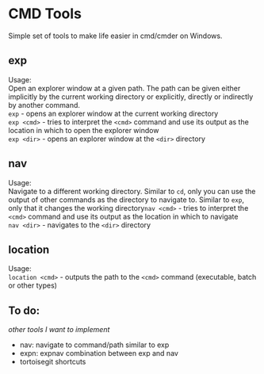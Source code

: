 # CMD Tools #
Simple set of tools to make life easier in cmd/cmder on Windows.

## exp ##
Usage:    
Open an explorer window at a given path. The path can be given either implicitly by the current working directory or explicitly, directly or indirectly by another command.  
`exp` - opens an explorer window at the current working directory  
`exp <cmd>` - tries to interpret the `<cmd>` command and use its output as the location in which to open the explorer window  
`exp <dir>` - opens an explorer window at the `<dir>` directory  

## nav ##
Usage:  
Navigate to a different working directory. Similar to `cd`, only you can use the output of other commands as the directory to navigate to. Similar to `exp`, only that it changes the working directory`nav <cmd>` - tries to interpret the `<cmd>` command and use its output as the location in which to navigate  
`nav <dir>` - navigates to the `<dir>` directory  

## location ##
Usage:  
`location <cmd>` - outputs the path to the `<cmd>` command (executable, batch or other types)  

## To do: ##
_other tools I want to implement_
- nav: navigate to command/path similar to exp
- expn: expnav combination between exp and nav
- tortoisegit shortcuts